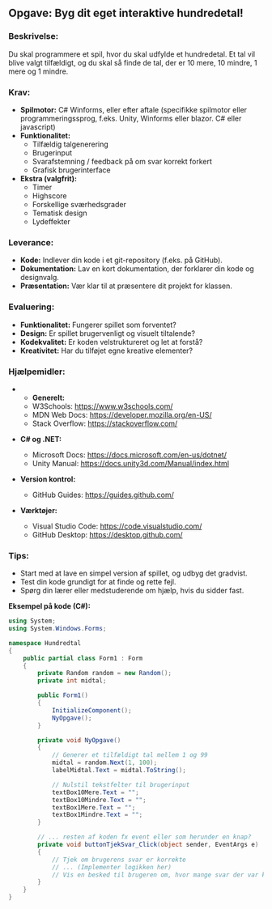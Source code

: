 ## Opgave: Byg dit eget interaktive hundredetal!

### Beskrivelse:

Du skal programmere et spil, hvor du skal udfylde et hundredetal. Et tal vil blive valgt tilfældigt, og du skal så finde de tal, der er 10 mere, 10 mindre, 1 mere og 1 mindre.

### Krav:
* **Spilmotor:** C# Winforms, eller efter aftale (specifikke spilmotor eller programmeringssprog, f.eks. Unity, Winforms eller blazor. C# eller javascript)
* **Funktionalitet:**
  * Tilfældig talgenerering
  * Brugerinput
  * Svarafstemning / feedback på om svar korrekt forkert
  * Grafisk brugerinterface
* **Ekstra (valgfrit):**
  * Timer
  * Highscore
  * Forskellige sværhedsgrader
  * Tematisk design
  * Lydeffekter

### Leverance:
* **Kode:** Indlever din kode i et git-repository (f.eks. på GitHub).
* **Dokumentation:** Lav en kort dokumentation, der forklarer din kode og designvalg.
* **Præsentation:** Vær klar til at præsentere dit projekt for klassen.

### Evaluering:
* **Funktionalitet:** Fungerer spillet som forventet?
* **Design:** Er spillet brugervenligt og visuelt tiltalende?
* **Kodekvalitet:** Er koden velstruktureret og let at forstå?
* **Kreativitet:** Har du tilføjet egne kreative elementer?

### Hjælpemidler:
* * **Generelt:**
  * W3Schools: https://www.w3schools.com/
  * MDN Web Docs: https://developer.mozilla.org/en-US/
  * Stack Overflow: https://stackoverflow.com/   

* **C# og .NET:**
  * Microsoft Docs: https://docs.microsoft.com/en-us/dotnet/
  * Unity Manual: https://docs.unity3d.com/Manual/index.html
* **Version kontrol:**
  * GitHub Guides: https://guides.github.com/
* **Værktøjer:**
  * Visual Studio Code: https://code.visualstudio.com/
  * GitHub Desktop: https://desktop.github.com/

### Tips:
* Start med at lave en simpel version af spillet, og udbyg det gradvist.
* Test din kode grundigt for at finde og rette fejl.
* Spørg din lærer eller medstuderende om hjælp, hvis du sidder fast.

**Eksempel på kode (C#):**
```csharp
using System;
using System.Windows.Forms;

namespace Hundredtal
{
    public partial class Form1 : Form
    {
        private Random random = new Random();
        private int midtal;

        public Form1()
        {
            InitializeComponent();
            NyOpgave();
        }

        private void NyOpgave()
        {
            // Generer et tilfældigt tal mellem 1 og 99
            midtal = random.Next(1, 100);
            labelMidtal.Text = midtal.ToString();

            // Nulstil tekstfelter til brugerinput
            textBox10Mere.Text = "";
            textBox10Mindre.Text = "";
            textBox1Mere.Text = "";
            textBox1Mindre.Text = "";
        }

        // ... resten af koden fx event eller som herunder en knap?
        private void buttonTjekSvar_Click(object sender, EventArgs e)
        {
            // Tjek om brugerens svar er korrekte
            // ... (Implementer logikken her)
            // Vis en besked til brugeren om, hvor mange svar der var korrekte
        }
    }
}
```
